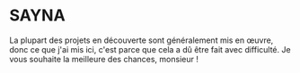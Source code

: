 # SAYNA

La plupart des projets en découverte sont généralement mis en œuvre, donc ce que j'ai mis ici, c'est parce que cela a dû être fait avec difficulté. Je vous souhaite la meilleure des chances, monsieur !